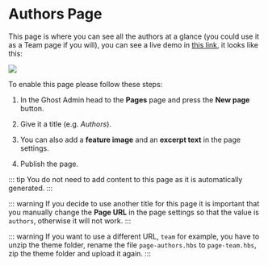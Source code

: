 # Authors Page

This page is where you can see all the authors at a glance (you could use it as a Team page if you will), you can see a live demo in [this link](https://galerie.eduardogomez.io/authors/), it looks like this:

![](https://res.cloudinary.com/edev/image/upload/v1633176142/galerie/authors.png)

To enable this page please follow these steps:

1. In the Ghost Admin head to the **Pages** page and press the **New page** button.

2. Give it a title (e.g. _Authors_).

3. You can also add a **feature image** and an **excerpt text** in the page settings.

3. Publish the page.

::: tip
You do not need to add content to this page as it is automatically generated.
:::

::: warning
If you decide to use another title for this page it is important that you manually change the **Page URL** in the page settings so that the value is `authors`, otherwise it will not work.
:::

::: warning
If you want to use a different URL, `team` for example, you have to unzip the theme folder, rename the file `page-authors.hbs` to `page-team.hbs`, zip the theme folder and upload it again.
:::
